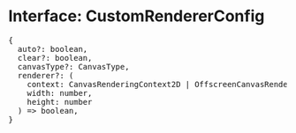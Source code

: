# Interface: CustomRendererConfig

<pre>
{
  auto?: boolean,
  clear?: boolean,
  canvasType?: <Ref to="../enums/canvas-type">CanvasType</Ref>,
  renderer?: (
    context: CanvasRenderingContext2D | OffscreenCanvasRenderingContext2D,
    width: number,
    height: number
  ) => boolean,
}
</pre>
